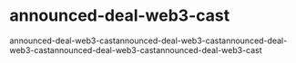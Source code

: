 # announced-deal-web3-cast
announced-deal-web3-castannounced-deal-web3-castannounced-deal-web3-castannounced-deal-web3-castannounced-deal-web3-cast
